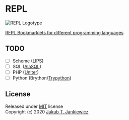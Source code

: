 # REPL

![REPL Logotype](https://github.com/jcubic/jcubic/blob/master/.github/banner.png?raw=true)

[REPL Bookmarklets for different programming languages](https://github.com/jcubic/REPL)

## TODO

* [ ] Scheme ([LIPS](https://github.com/jcubic/lips))
* [ ] SQL ([AlaSQL](https://codepen.io/jcubic/pen/dVBaRm))
* [ ] PHP ([Uniter](https://codepen.io/jcubic/pen/VGYBVj))
* [ ] Python (Brython/[Trypython](https://trypython.jcubic.pl/))

## License

Released under [MIT](http://opensource.org/licenses/MIT) license<br/>
Copyright (c) 2020 [Jakub T. Jankiewicz](https://jcubic.pl/me)
